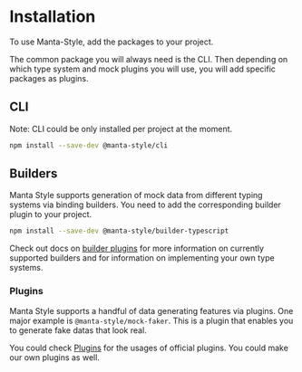 # Installation

To use Manta-Style, add the packages to your project.

The common package you will always need is the CLI.
Then depending on which type system and mock plugins you will use, you will add specific packages as plugins.

## CLI

Note: CLI could be only installed per project at the moment.

```sh
npm install --save-dev @manta-style/cli
```

<!--

global install issue:
cannot link the builder plugin if built globally

commenting this part of the docs out for now

To install globally

```
npm install -g @manta-style/cli
```

This adds a command line tool `ms` to your system.
-->

## Builders

Manta Style supports generation of mock data from different typing systems via binding builders.
You need to add the corresponding builder plugin to your project.

```sh
npm install --save-dev @manta-style/builder-typescript
```

Check out docs on [builder plugins](#) for more information on currently supported builders and for information on implementing your own type systems.

### Plugins

Manta Style supports a handful of data generating features via plugins.
One major example is `@manta-style/mock-faker`. This is a plugin that enables you to generate fake datas that look real.

You could check [Plugins](./Plugins.md) for the usages of official plugins. You could make our own plugins as well.
